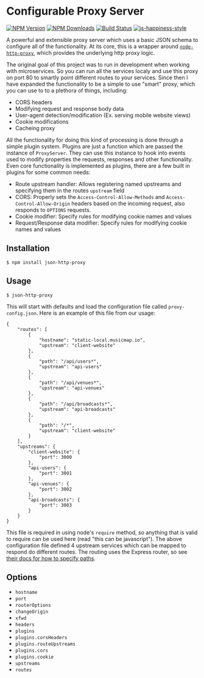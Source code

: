# Configurable Proxy Server

[![NPM Version][npm-image]][npm-url]
[![NPM Downloads][downloads-image]][downloads-url]
[![Build Status](https://travis-ci.org/MusicMapIo/json-http-proxy.svg?branch=master)](https://travis-ci.org/MusicMapIo/json-http-proxy)
[![js-happiness-style](https://img.shields.io/badge/code%20style-happiness-brightgreen.svg)](https://github.com/JedWatson/happiness)

[npm-image]: https://img.shields.io/npm/v/json-http-proxy.svg
[npm-url]: https://npmjs.org/package/json-http-proxy
[downloads-image]: https://img.shields.io/npm/dm/json-http-proxy.svg
[downloads-url]: https://npmjs.org/package/json-http-proxy

A powerful and extensible proxy server which uses a basic JSON schema to configure all of the functionality.  At its core, this is a wrapper around [`node-http-proxy`](https://github.com/nodejitsu/node-http-proxy), which provides the underlying http proxy logic.

The original goal of this project was to run in development when working with microservices.  So you can run all the services localy and use this proxy on port 80 to smartly point different routes to your services.  Since then I have expanded the functionality to be a simple to use "smart" proxy, which you can use to to a plethora of things, including:

- CORS headers
- Modifying request and response body data
- User-agent detection/modification (Ex. serving mobile website views)
- Cookie modifications
- Cacheing proxy

All the functionality for doing this kind of processing is done through a simple plugin system.  Plugins are just a function which are passed the instance of `ProxyServer`.  They can use this instance to hook into events used to modify properties the requests, responses and other functionality.  Even core functionality is implemented as plugins, there are a few built in plugins for some common needs:

- Route upstream handler: Allows registering named upstreams and specifying them in the routes `upstream` field
- CORS: Properly sets the `Access-Control-Allow-Methods` and `Access-Control-Allow-Origin` headers based on the incoming request, also responds to `OPTIONS` requests.
- Cookie modifier: Specify rules for modifying cookie names and values
- Request/Response data modifier: Specify rules for modifying cookie names and values

## Installation

```
$ npm install json-http-proxy
```

## Usage

```
$ json-http-proxy
```

This will start with defaults and load the configuration file called `proxy-config.json`.  Here is an example of this file from our usage:

```
{
	"routes": [
		{
			"hostname": "static-local.musicmap.io",
			"upstream": "client-website"
		},
		{
			"path": "/api/users*",
			"upstream": "api-users"
		},
		{
			"path": "/api/venues*",
			"upstream": "api-venues"
		},
		{
			"path": "/api/broadcasts*",
			"upstream": "api-broadcasts"
		},
		{
			"path": "/*",
			"upstream": "client-website"
		}
	],
	"upstreams": {
		"client-website": {
			"port": 3000
		},
		"api-users": {
			"port": 3001
		},
		"api-venues": {
			"port": 3002
		},
		"api-broadcasts": {
			"port": 3003
		}
	}
}
```

This file is required in using node's `require` method, so anything that is valid to require can be used here (read "this can be javascript").  The above configuration file defined 4 upstream services which can be mapped to respond do different routes.  The routing uses the Express router, so see [their docs for how to specify paths](http://expressjs.com/guide/routing.html).

## Options

- `hostname`
- `port`
- `routerOptions`
- `changeOrigin`
- `xfwd`
- `headers`
- `plugins`
- `plugins.corsHeaders`
- `plugins.routeUpstreams`
- `plugins.cors`
- `plugins.cookie`
- `upstreams`
- `routes`
